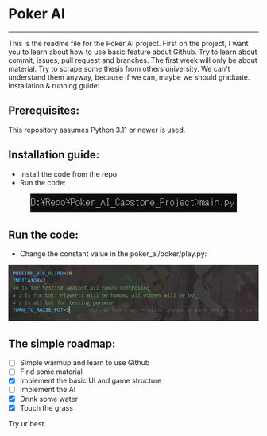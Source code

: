 # Poker AI
----------------
This is the readme file for the Poker AI project. First on the project, I want you to learn about how to use basic feature about Github. Try to learn about commit, issues, pull request and branches. The first week will only be about material. Try to scrape some thesis from others university. We can't understand them anyway, because if we can, maybe we should graduate. 
Installation & running guide:
## Prerequisites:
This repository assumes Python 3.11 or newer is used.

## Installation guide:
- Install the code from the repo
- Run the code:
<p align="center">
  <img src="https://github.com/Sylviss/Poker_AI_Capstone_Project/blob/main/doc/run_the_code.PNG">
</p>

## Run the code:
- Change the constant value in the poker_ai/poker/play.py:
<p align="center">
  <img src="https://github.com/Sylviss/Poker_AI_Capstone_Project/blob/main/doc/play_constant.PNG">
</p>

## The simple roadmap:
- [ ] Simple warmup and learn to use Github
- [ ] Find some material
- [x] Implement the basic UI and game structure
- [ ] Implement the AI
- [x] Drink some water
- [x] Touch the grass

Try ur best.

